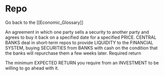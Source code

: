 # Repo

Go back to the [[Economic_Glossary]]


An agreement in which one party sells a security to another party and agrees to buy it back on a specified date for a specified PRICE. CENTRAL BANKS deal in short-term repos to provide LIQUIDITY to the FINANCIAL SYSTEM, buying SECURITIES from BANKS with cash on the condition that the banks will repurchase them a few weeks later.
Required return

The minimum EXPECTED RETURN you require from an INVESTMENT to be willing to go ahead with it.

